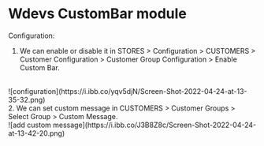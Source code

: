 # Wdevs CustomBar module
Configuration:
1. We can enable or disable it in STORES > Configuration > CUSTOMERS > Customer Configuration > Customer Group Configuration > Enable Custom Bar.
<br>
![configuration](https://i.ibb.co/yqv5djN/Screen-Shot-2022-04-24-at-13-35-32.png)
<br>
2. We can set custom message in CUSTOMERS > Customer Groups > Select Group > Custom Message.
<br>
![add custom message](https://i.ibb.co/J3B8Z8c/Screen-Shot-2022-04-24-at-13-42-20.png)


